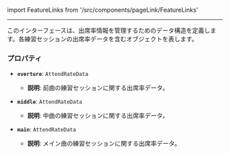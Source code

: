 import FeatureLinks from '/src/components/pageLink/FeatureLinks'

<FeatureLinks component='AttendRateInfo' type='interface' project='attendance-management-system' />

---

このインターフェースは、出席率情報を管理するためのデータ構造を定義します。各練習セッションの出席率データを含むオブジェクトを表します。

### プロパティ

- **`overture`**: `AttendRateData`
  - **説明**: 前曲の練習セッションに関する出席率データ。
  
- **`middle`**: `AttendRateData`
  - **説明**: 中曲の練習セッションに関する出席率データ。
  
- **`main`**: `AttendRateData`
  - **説明**: メイン曲の練習セッションに関する出席率データ。